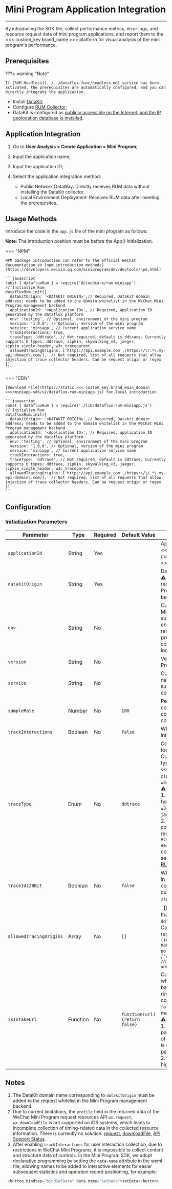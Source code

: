 # Mini Program Application Integration
---


By introducing the SDK file, collect performance metrics, error logs, and resource request data of mini program applications, and report them to the <<< custom_key.brand_name >>> platform for visual analysis of the mini program's performance.

## Prerequisites

???+ warning "Note"

    If [RUM Headless](../../dataflux-func/headless.md) service has been activated, the prerequisites are automatically configured, and you can directly integrate the application.

- Install [DataKit](../../datakit/datakit-install.md);
- Configure [RUM Collector](../../integrations/rum.md);
- DataKit is configured as [publicly accessible on the Internet, and the IP geolocation database is installed](../../datakit/datakit-tools-how-to.md#install-ipdb).

## Application Integration

1. Go to **User Analysis > Create Application > Mini Program**;
2. Input the application name;
3. Input the application ID;
4. Select the application integration method:

    - Public Network DataWay: Directly receives RUM data without installing the DataKit collector.
    - Local Environment Deployment: Receives RUM data after meeting the prerequisites.

## Usage Methods

Introduce the code in the `app.js` file of the mini program as follows:

**Note**: The introduction position must be before the App() initialization.

=== "NPM" 

	NPM package introduction can refer to the official WeChat documentation on [npm introduction methods](https://developers.weixin.qq.com/miniprogram/dev/devtools/npm.html)
	
	```javascript
    const { datafluxRum } = require('@cloudcare/rum-miniapp')
    // Initialize Rum
    datafluxRum.init({
      datakitOrigin: '<DATAKIT ORIGIN>',// Required, Datakit domain address; needs to be added to the domain whitelist in the WeChat Mini Program management backend
      applicationId: '<Application ID>', // Required, application ID generated by the dataflux platform
      env: 'testing', // Optional, environment of the mini program
      version: '1.0.0', // Optional, version of the mini program
      service: 'miniapp', // Current application service name
      trackInteractions: true,
      traceType: 'ddtrace', // Not required, default is ddtrace. Currently supports 6 types: ddtrace, zipkin, skywalking_v3, jaeger, zipkin_single_header, w3c_traceparent
      allowedTracingOrigins: ['https://api.example.com',/https:\/\/.*\.my-api-domain\.com/],  // Not required, list of all requests that allow injection of trace collector headers. Can be request origin or regex
    })
	```

=== "CDN" 

	[Download File](https://static.<<< custom_key.brand_main_domain >>>/miniapp-sdk/v2/dataflux-rum-miniapp.js) for local introduction
	
	```javascript
    const { datafluxRum } = require('./lib/dataflux-rum-miniapp.js')
    // Initialize Rum
    datafluxRum.init({
      datakitOrigin: '<DATAKIT ORIGIN>',// Required, Datakit domain address; needs to be added to the domain whitelist in the WeChat Mini Program management backend
      applicationId: '<Application ID>', // Required, application ID generated by the dataflux platform
      env: 'testing', // Optional, environment of the mini program
      version: '1.0.0', // Optional, version of the mini program
      service: 'miniapp', // Current application service name
      trackInteractions: true,
      traceType: 'ddtrace', // Not required, default is ddtrace. Currently supports 6 types: ddtrace, zipkin, skywalking_v3, jaeger, zipkin_single_header, w3c_traceparent
      allowedTracingOrigins: ['https://api.example.com',/https:\/\/.*\.my-api-domain\.com/],  // Not required, list of all requests that allow injection of trace collector headers. Can be request origin or regex
    })
	```

## Configuration

### Initialization Parameters

| Parameter                            | Type     | Required | Default Value | Description                                                         |
| ------------------------------------ | -------- | -------- | ------------- | ------------------------------------------------------------------- |
| `applicationId`                 | String  | Yes      |               | Application ID created from <<< custom_key.brand_name >>>.                                    |
| `datakitOrigin`                 | String  | Yes      |               | DataKit data reporting Origin; <br/>:warning: Needs to be added to the request whitelist in the Mini Program management backend. |
| `env`                           | String  | No       |               | Current environment of the Mini Program application, such as prod: production environment; gray: gray release environment; pre: pre-release environment; common: daily environment; local: local environment. |
| `version`                       | String  | No       |               | Version number of the Mini Program application.                                          |
| `service` | String | No | | Current application service name, default is `miniapp`, supports custom configuration. |
| `sampleRate`                    | Number  | No       | `100`     | Percentage of metric data collection: `100` means full collection, `0` means no collection.            |
| `trackInteractions`             | Boolean | No       | `false`   | Whether to enable user interaction collection.                                         |
| `traceType`                    | Enum    | No       | `ddtrace` | Configure the type of tracing tool, defaults to `ddtrace`. Currently supports 6 data types: `ddtrace`, `zipkin`, `skywalking_v3`, `jaeger`, `zipkin_single_header`, `w3c_traceparent`.<br> :warning: <br>1. `opentelemetry` supports 4 types: `zipkin_single_header`, `w3c_traceparent`, `zipkin`, `jaeger`.<br>2. Configuring the corresponding traceType requires setting different `Access-Control-Allow-Headers` for the corresponding API services, see [How APM Connects with RUM](../../application-performance-monitoring/collection/connect-web-app.md). |
| `traceId128Bit`                | Boolean | No       | `false`   | Whether to generate `traceID` in 128-bit format, corresponding to `traceType`, currently supports types `zipkin`, `jaeger`. |
| `allowedTracingOrigins`        | Array   | No       | `[]`      | 【New】List of all requests that allow injection of `ddtrace` collector headers. Can be request origin or regex, origin:`protocol (including: //), domain name (or IP address)[and port number]`. *Example: `["https://api.example.com", /https:\\/\\/.*\\.my-api-domain\\.com/]`* |
| `isIntakeUrl`                 | Function | No       | `function(url) {return false}`     | Custom method to determine whether to collect data based on the requested resource URL, default collects everything. Returns: `false` means to collect, `true` means not to collect.<br>:warning: <br>1. The return value of this parameter method must be of Boolean type, otherwise it is considered an invalid parameter.<br>2. Requires version 2.1.10 or higher. |

## Notes

1. The DataKit domain name corresponding to `datakitOrigin` must be added to the request whitelist in the Mini Program management backend.
1. Due to current limitations, the `profile` field in the returned data of the WeChat Mini Program request resources API `wx.request`, `wx.downloadFile` is not supported on iOS systems, which leads to incomplete collection of timing-related data in the collected resource information. There is currently no solution: [request](https://developers.weixin.qq.com/miniprogram/dev/api/network/request/wx.request.html), [downloadFile](https://developers.weixin.qq.com/miniprogram/dev/api/network/download/wx.downloadFile.html), [API Support Status](https://developers.weixin.qq.com/community/develop/doc/000ecaa8b580c80601cac8e6f56000?highLine=%2520request%2520profile).
1. After enabling `trackInteractions` for user interaction collection, due to restrictions in WeChat Mini Programs, it is impossible to collect content and structure data of controls. In the Mini Program SDK, we adopt declarative programming by setting the `data-name` attribute in the wxml file, allowing names to be added to interactive elements for easier subsequent statistics and operation record positioning, for example:

```javascript
 <button bindtap="bindSetData" data-name="setData">setData</button>
```